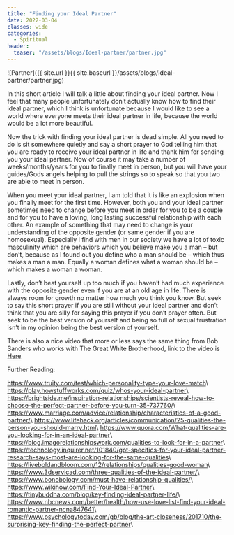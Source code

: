 ```yaml
---
title: "Finding your Ideal Partner"
date: 2022-03-04
classes: wide
categories:
  - Spiritual
header: 
  teaser: "/assets/blogs/Ideal-partner/partner.jpg"
---
```


![Partner]({{ site.url }}{{ site.baseurl }}/assets/blogs/Ideal-partner/partner.jpg)

In this short article I will talk a little about finding your ideal partner. Now I feel that many people unfortunately don’t actually know how to find their ideal partner, which I think is unfortunate because I would like to see a world where everyone meets their ideal partner in life, because the world would be a lot more beautiful.

Now the trick with finding your ideal partner is dead simple. All you need to do is sit somewhere quietly and say a short prayer to God telling him that you are ready to receive your ideal partner in life and thank him for sending you your ideal partner. Now of course it may take a number of weeks/months/years for you to finally meet in person, but you will have your guides/Gods angels helping to pull the strings so to speak so that you two are able to meet in person.

When you meet your ideal partner, I am told that it is like an explosion when you finally meet for the first time. However, both you and your ideal partner sometimes need to change before you meet in order for you to be a couple and for you to have a loving, long lasting successful relationship with each other. An example of something that may need to change is your understanding of the opposite gender (or same gender if you are homosexual). Especially I find with men in our society we have a lot of toxic masculinity which are behaviors which you believe make you a man – but don’t, because as I found out you define who a man should be – which thus makes a man a man. Equally a woman defines what a woman should be – which makes a woman a woman.

Lastly, don’t beat yourself up too much if you haven’t had much experience with the opposite gender even if you are at an old age in life. There is always room for growth no matter how much you think you know. But seek to say this short prayer if you are still without your ideal partner and don’t think that you are silly for saying this prayer if you don’t prayer often. But seek to be the best version of yourself and being so full of sexual frustration isn’t in my opinion being the best version of yourself.

There is also a nice video that more or less says the same thing from Bob Sanders who works with The Great White Brotherhood, link to the video is [Here](https://www.youtube.com/watch?v=TzONRXw_x5s)

Further Reading:

<https://www.truity.com/test/which-personality-type-your-love-match>\\
<https://play.howstuffworks.com/quiz/whos-your-ideal-partner>\\
<https://brightside.me/inspiration-relationships/scientists-reveal-how-to-choose-the-perfect-partner-before-you-turn-35-737760/>\\
<https://www.marriage.com/advice/relationship/characteristics-of-a-good-partner/>\\
<https://www.lifehack.org/articles/communication/25-qualities-the-person-you-should-marry.html>\\
<https://www.quora.com/What-qualities-are-you-looking-for-in-an-ideal-partner>\\
<https://blog.imagorelationshipswork.com/qualities-to-look-for-in-a-partner>\\
<https://technology.inquirer.net/101840/got-specifics-for-your-ideal-partner-research-says-most-are-looking-for-the-same-qualities>\\
<https://liveboldandbloom.com/12/relationships/qualities-good-woman>\\
<https://www.3dservicad.com/three-qualities-of-the-ideal-partner/>\\
<https://www.bonobology.com/must-have-relationship-qualities/>\\
<https://www.wikihow.com/Find-Your-Ideal-Partner>\\
<https://tinybuddha.com/blog/key-finding-ideal-partner-life/>\\
<https://www.nbcnews.com/better/health/how-use-love-list-find-your-ideal-romantic-partner-ncna847641>\\
<https://www.psychologytoday.com/gb/blog/the-art-closeness/201710/the-surprising-key-finding-the-perfect-partner>\\
